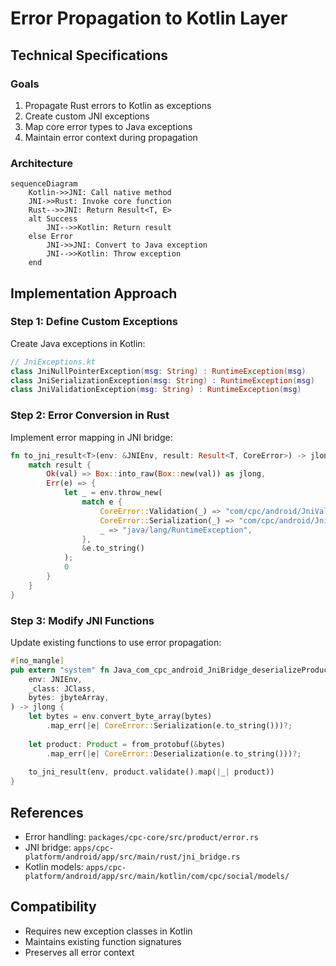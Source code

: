 # Error Propagation to Kotlin Layer

## Technical Specifications
### Goals
1. Propagate Rust errors to Kotlin as exceptions
2. Create custom JNI exceptions
3. Map core error types to Java exceptions
4. Maintain error context during propagation

### Architecture
```mermaid
sequenceDiagram
    Kotlin->>JNI: Call native method
    JNI->>Rust: Invoke core function
    Rust-->>JNI: Return Result<T, E>
    alt Success
        JNI-->>Kotlin: Return result
    else Error
        JNI->>JNI: Convert to Java exception
        JNI-->>Kotlin: Throw exception
    end
```

## Implementation Approach
### Step 1: Define Custom Exceptions
Create Java exceptions in Kotlin:
```kotlin
// JniExceptions.kt
class JniNullPointerException(msg: String) : RuntimeException(msg)
class JniSerializationException(msg: String) : RuntimeException(msg)
class JniValidationException(msg: String) : RuntimeException(msg)
```

### Step 2: Error Conversion in Rust
Implement error mapping in JNI bridge:
```rust
fn to_jni_result<T>(env: &JNIEnv, result: Result<T, CoreError>) -> jlong {
    match result {
        Ok(val) => Box::into_raw(Box::new(val)) as jlong,
        Err(e) => {
            let _ = env.throw_new(
                match e {
                    CoreError::Validation(_) => "com/cpc/android/JniValidationException",
                    CoreError::Serialization(_) => "com/cpc/android/JniSerializationException",
                    _ => "java/lang/RuntimeException",
                },
                &e.to_string()
            );
            0
        }
    }
}
```

### Step 3: Modify JNI Functions
Update existing functions to use error propagation:
```rust
#[no_mangle]
pub extern "system" fn Java_com_cpc_android_JniBridge_deserializeProduct(
    env: JNIEnv,
    _class: JClass,
    bytes: jbyteArray,
) -> jlong {
    let bytes = env.convert_byte_array(bytes)
        .map_err(|e| CoreError::Serialization(e.to_string()))?;
        
    let product: Product = from_protobuf(&bytes)
        .map_err(|e| CoreError::Deserialization(e.to_string()))?;
        
    to_jni_result(env, product.validate().map(|_| product))
}
```

## References
- Error handling: `packages/cpc-core/src/product/error.rs`
- JNI bridge: `apps/cpc-platform/android/app/src/main/rust/jni_bridge.rs`
- Kotlin models: `apps/cpc-platform/android/app/src/main/kotlin/com/cpc/social/models/`

## Compatibility
- Requires new exception classes in Kotlin
- Maintains existing function signatures
- Preserves all error context